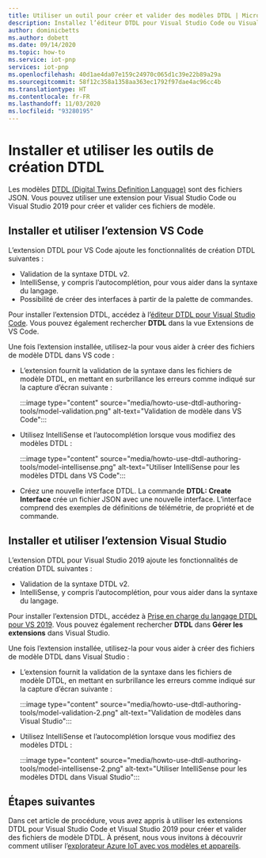 ```yaml
---
title: Utiliser un outil pour créer et valider des modèles DTDL | Microsoft Docs
description: Installez l’éditeur DTDL pour Visual Studio Code ou Visual Studio 2019 et utilisez-le pour créer des modèles IoT Plug-and-Play.
author: dominicbetts
ms.author: dobett
ms.date: 09/14/2020
ms.topic: how-to
ms.service: iot-pnp
services: iot-pnp
ms.openlocfilehash: 40d1ae4da07e159c24970c065d1c39e22b89a29a
ms.sourcegitcommit: 58f12c358a1358aa363ec1792f97dae4ac96cc4b
ms.translationtype: HT
ms.contentlocale: fr-FR
ms.lasthandoff: 11/03/2020
ms.locfileid: "93280195"
---
```

# <a name="install-and-use-the-dtdl-authoring-tools"></a>Installer et utiliser les outils de création DTDL

Les modèles [DTDL (Digital Twins Definition Language)](https://github.com/Azure/opendigitaltwins-dtdl/blob/master/DTDL/v2/dtdlv2.md) sont des fichiers JSON. Vous pouvez utiliser une extension pour Visual Studio Code ou Visual Studio 2019 pour créer et valider ces fichiers de modèle.

## <a name="install-and-use-the-vs-code-extension"></a>Installer et utiliser l’extension VS Code

L’extension DTDL pour VS Code ajoute les fonctionnalités de création DTDL suivantes :

- Validation de la syntaxe DTDL v2.
- IntelliSense, y compris l’autocomplétion, pour vous aider dans la syntaxe du langage.
- Possibilité de créer des interfaces à partir de la palette de commandes.

Pour installer l’extension DTDL, accédez à l’[éditeur DTDL pour Visual Studio Code](https://marketplace.visualstudio.com/items?itemName=vsciot-vscode.vscode-dtdl). Vous pouvez également rechercher **DTDL** dans la vue Extensions de VS Code.

Une fois l’extension installée, utilisez-la pour vous aider à créer des fichiers de modèle DTDL dans VS code :

- L’extension fournit la validation de la syntaxe dans les fichiers de modèle DTDL, en mettant en surbrillance les erreurs comme indiqué sur la capture d’écran suivante :

    :::image type="content" source="media/howto-use-dtdl-authoring-tools/model-validation.png" alt-text="Validation de modèle dans VS Code":::

- Utilisez IntelliSense et l’autocomplétion lorsque vous modifiez des modèles DTDL :

    :::image type="content" source="media/howto-use-dtdl-authoring-tools/model-intellisense.png" alt-text="Utiliser IntelliSense pour les modèles DTDL dans VS Code":::

- Créez une nouvelle interface DTDL. La commande **DTDL: Create Interface** crée un fichier JSON avec une nouvelle interface. L’interface comprend des exemples de définitions de télémétrie, de propriété et de commande.

## <a name="install-and-use-the-visual-studio-extension"></a>Installer et utiliser l’extension Visual Studio

L’extension DTDL pour Visual Studio 2019 ajoute les fonctionnalités de création DTDL suivantes :

- Validation de la syntaxe DTDL v2.
- IntelliSense, y compris l’autocomplétion, pour vous aider dans la syntaxe du langage.

Pour installer l’extension DTDL, accédez à [Prise en charge du langage DTDL pour VS 2019](https://marketplace.visualstudio.com/items?itemName=vsc-iot.vs16dtdllanguagesupport). Vous pouvez également rechercher **DTDL** dans **Gérer les extensions** dans Visual Studio.

Une fois l’extension installée, utilisez-la pour vous aider à créer des fichiers de modèle DTDL dans Visual Studio :

- L’extension fournit la validation de la syntaxe dans les fichiers de modèle DTDL, en mettant en surbrillance les erreurs comme indiqué sur la capture d’écran suivante :

    :::image type="content" source="media/howto-use-dtdl-authoring-tools/model-validation-2.png" alt-text="Validation de modèles dans Visual Studio":::

- Utilisez IntelliSense et l’autocomplétion lorsque vous modifiez des modèles DTDL :

    :::image type="content" source="media/howto-use-dtdl-authoring-tools/model-intellisense-2.png" alt-text="Utiliser IntelliSense pour les modèles DTDL dans Visual Studio":::

## <a name="next-steps"></a>Étapes suivantes

Dans cet article de procédure, vous avez appris à utiliser les extensions DTDL pour Visual Studio Code et Visual Studio 2019 pour créer et valider des fichiers de modèle DTDL. À présent, nous vous invitons à découvrir comment utiliser l’[explorateur Azure IoT avec vos modèles et appareils](./howto-use-iot-explorer.md).
